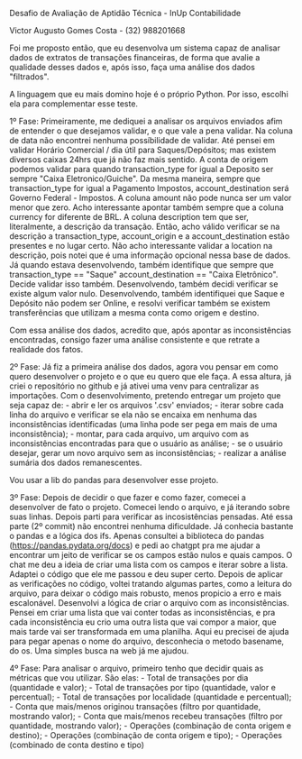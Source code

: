 Desafio de Avaliação de Aptidão Técnica - InUp Contabilidade

Victor Augusto Gomes Costa - (32) 988201668

Foi me proposto então, que eu desenvolva um sistema capaz de analisar dados de extratos de transações financeiras, de forma que avalie a qualidade desses dados e, após isso, faça uma análise dos dados "filtrados".

A linguagem que eu mais domino hoje é o próprio Python. Por isso, escolhi ela para complementar esse teste.

1º Fase:
Primeiramente, me dediquei a analisar os arquivos enviados afim de entender o que desejamos validar, e o que vale a pena validar. 
Na coluna de data não encontrei nenhuma possíbilidade de validar. Até pensei em validar Horário Comercial / dia útil para Saques/Depósitos; mas existem diversos caixas 24hrs que já não faz mais sentido.
A conta de origem podemos validar para quando transaction_type for igual a Deposito ser sempre "Caixa Eletronico/Guiche".
Da mesma maneira, sempre que transaction_type for igual a Pagamento Impostos, account_destination será Governo Federal - Impostos.
A coluna amount não pode nunca ser um valor menor que zero.
Acho interessante apontar também sempre que a coluna currency for diferente de BRL.
A coluna description tem que ser, literalmente, a descrição da transação. Então, acho válido verificar se na descrição a transaction_type, account_origin e a account_destination estão presentes e no lugar certo. Não acho interessante validar a location na descrição, pois notei que é uma informação opcional nessa base de dados.
Já quando estava desenvolvendo, também identifique que sempre que transaction_type == "Saque" account_destination == "Caixa Eletrônico". Decide validar isso também.
Desenvolvendo, também decidi verificar se existe algum valor nulo.
Desenvolvendo, também identifiquei que Saque e Depósito não podem ser Online, e resolvi verificar também se existem transferências que utilizam a mesma conta como origem e destino.

Com essa análise dos dados, acredito que, após apontar as inconsistências encontradas, consigo fazer uma análise consistente e que retrate a realidade dos fatos.

2º Fase:
Já fiz a primeira análise dos dados, agora vou pensar em como quero desenvolver o projeto e o que eu quero que ele faça. A essa altura, já criei o repositório no github e já ativei uma venv para centralizar as importações.
Com o desenvolvimento, pretendo entregar um projeto que seja capaz de:
    - abrir e ler os arquivos '.csv' enviados;
    - iterar sobre cada linha do arquivo e verificar se ela não se encaixa em nenhuma das inconsistências identificadas (uma linha pode ser pega em mais de uma inconsistência);
    - montar, para cada arquivo, um arquivo com as inconsistências encontradas para que o usuário as análise;
    - se o usuário desejar, gerar um novo arquivo sem as inconsistências;
    - realizar a análise sumária dos dados remanescentes.

Vou usar a lib do pandas para desenvolver esse projeto.

3º Fase:
Depois de decidir o que fazer e como fazer, comecei a desenvolver de fato o projeto. 
Comecei lendo o arquivo, e já iterando sobre suas linhas. Depois parti para verificar as incosistências pensadas.
Até essa parte (2º commit) não encontrei nenhuma dificuldade. Já conhecia bastante o pandas e a lógica dos ifs. Apenas consultei a biblioteca do pandas (https://pandas.pydata.org/docs) e pedi ao chatgpt pra me ajudar a encontrar um jeito de verificar se os campos estão nulos e quais campos. O chat me deu a ideia de criar uma lista com os campos e iterar sobre a lista. Adaptei o código que ele me passou e deu super certo.
Depois de aplicar as verificações no código, voltei tratando algumas partes, como a leitura do arquivo, para deixar o código mais robusto, menos propicio a erro e mais escalonável.
Desenvolvi a lógica de criar o arquivo com as inconsistências. Pensei em criar uma lista que vai conter todas as inconsistências, e pra cada inconsistência eu crio uma outra lista que vai compor a maior, que mais tarde vai ser transformada em uma planilha. Aqui eu precisei de ajuda para pegar apenas o nome do arquivo, desconhecia o metodo basename, do os. Uma simples busca na web já me ajudou.

4º Fase:
Para analisar o arquivo, primeiro tenho que decidir quais as métricas que vou utilizar. São elas:
    - Total de transações por dia (quantidade e valor);
    - Total de transações por tipo (quantidade, valor e percentual);
    - Total de transações por localidade (quantidade e percentual);
    - Conta que mais/menos originou transações (filtro por quantidade, mostrando valor);
    - Conta que mais/menos recebeu transações (filtro por quantidade, mostrando valor);
    - Operações (combinação de conta origem e destino);
    - Operações (combinação de conta origem e tipo);
    - Operações (combinado de conta destino e tipo)

